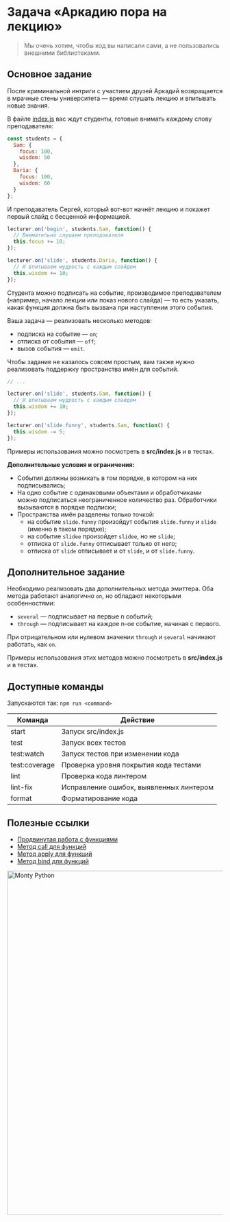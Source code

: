 # Задача «Аркадию пора на лекцию»

> Мы очень хотим, чтобы код вы написали сами, а не пользовались внешними библиотеками.

## Основное задание

После криминальной интриги с участием друзей Аркадий возвращается в мрачные стены университета —
время слушать лекцию и впитывать новые знания.

В файле [index.js](./src/index.js) вас ждут студенты, готовые внимать каждому слову преподавателя:

```javascript
const students = {
  Sam: {
    focus: 100,
    wisdom: 50
  },
  Daria: {
    focus: 100,
    wisdom: 60
  }
};
```

И преподаватель Сергей, который вот-вот начнёт лекцию и покажет первый слайд с бесценной информацией.

```javascript
lecturer.on('begin', students.Sam, function() {
  // Внимательно слушаем преподователя
  this.focus += 10;
});

lecturer.on('slide', students.Daria, function() {
  // И впитываем мудрость с каждым слайдом
  this.wisdom += 10;
});
```

Студента можно подписать на событие, производимое преподавателем (например, начало лекции или показ нового слайда) —
то есть указать, какая функция должна быть вызвана при наступлении этого события.

Ваша задача — реализовать несколько методов:

- подписка на событие — `on`;
- отписка от события — `off`;
- вызов события — `emit`.

Чтобы задание не казалось совсем простым, вам также нужно реализовать поддержку пространства имён для событий.

```javascript
// ...

lecturer.on('slide', students.Sam, function() {
  // И впитываем мудрость с каждым слайдом
  this.wisdom += 10;
});

lecturer.on('slide.funny', students.Sam, function() {
  this.wisdom -= 5;
});
```

Примеры использования можно посмотреть в **src/index.js** и в тестах.

**Дополнительные условия и ограничения:**

- События должны возникать в том порядке, в котором на них подписывались;
- На одно событие с одинаковыми объектами и обработчиками можно подписаться неограниченное количество раз.
  Обработчики вызываются в порядке подписки;
- Пространства имён разделены только точкой:
  - на событие `slide.funny` произойдут события `slide.funny` и `slide` (именно в таком порядке);
  - на событие `slidee` произойдет `slidee`, но не `slide`;
  - отписка от `slide.funny` отписывает только от него;
  - отписка от `slide` отписывает и от `slide`, и от `slide.funny`.

## Дополнительное задание

Необходимо реализовать два дополнительных метода эмиттера. Оба метода работают аналогично `on`,
но обладают некоторыми особенностями:

- `several` — подписывает на первые n событий;
- `through` — подписывает на каждое n-ое событие, начиная с первого.

При отрицательном или нулевом значении `through` и `several` начинают работать, как `on`.

Примеры использования этих методов можно посмотреть в **src/index.js** и в тестах.

## Доступные команды

Запускаются так: `npm run <command>`

| Команда       | Действие                                |
| ------------- | --------------------------------------- |
| start         | Запуск src/index.js                     |
| test          | Запуск всех тестов                      |
| test:watch    | Запуск тестов при изменении кода        |
| test:coverage | Проверка уровня покрытия кода тестами   |
| lint          | Проверка кода линтером                  |
| lint-fix      | Исправление ошибок, выявленных линтером |
| format        | Форматирование кода                     |

## Полезные ссылки

- [Продвинутая работа с функциями](https://learn.javascript.ru/advanced-functions)
- [Метод call для функций](https://developer.mozilla.org/en-US/docs/Web/JavaScript/Reference/Global_Objects/Function/call)
- [Метод apply для функций](https://developer.mozilla.org/ru/docs/Web/JavaScript/Reference/Global_Objects/Function/apply)
- [Метод bind для функций](https://developer.mozilla.org/ru/docs/Web/JavaScript/Reference/Global_Objects/Function/bind)

<img
    src="https://yastatic.net/s3/lyceum/ifmo-homeworks/task-4-meme.jpeg" 
    width="803"
    height="803"
    alt="Monty Python"
/>

